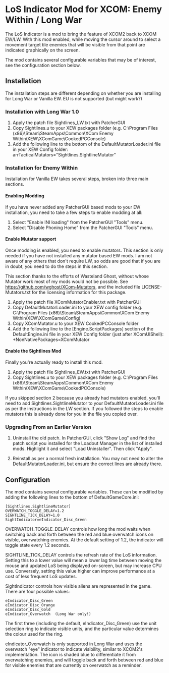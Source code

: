 # LoS Indicator Mod for XCOM: Enemy Within / Long War

The LoS Indicator is a mod to bring the feature of XCOM2 back to XCOM EW/LW. With this mod 
enabled, while moving the cursor around to select a movement target tile enemies that will
be visible from that point are indicated graphically on the screen. 

The mod contains several configurable variables that may be of interest, see the configuration
section below.

## Installation

The installation steps are different depending on whether you are installing for Long War or
Vanilla EW. EU is not supported (but might work?)

### Installation with Long War 1.0

1. Apply the patch file Sightlines_LW.txt with PatcherGUI
2. Copy Sightlines.u to your XEW packages folder (e.g. C:\Program Files (x86)\Steam\SteamApps\Common\XCom Enemy Within\XEW\XComGame\CookedPCConsole)
3. Add the following line to the bottom of the DefaultMutatorLoader.ini file in your 
XEW Config folder:
    arrTacticalMutators="Sightlines.SightlineMutator"

### Installation for Enemy Within

Installation for Vanilla EW takes several steps, broken into three main sections. 

#### Enabling Modding

If you have never added any PatcherGUI based mods to your EW installation, you need to take a few steps to enable
modding at all:

1. Select "Enable INI loading" from the PatcherGUI "Tools" menu.
2. Select "Disable Phoning Home" from the PatcherGUI "Tools" menu. 

#### Enable Mutator support

Once modding is enabled, you need to enable mutators. This section is only needed if you have not installed any mutator
based EW mods. I am not aware of any others that don't require LW, so odds are good that if you are in doubt, you need to
do the steps in this section.
    
This section thanks to the efforts of Wasteland Ghost, without whose Mutator work most of my mods would not be possible. 
See https://github.com/wghost/XCom-Mutators, and the included file LICENSE-Mutators.txt for the licensing information
for this package.

1. Apply the patch file XComMutatorEnabler.txt with PatcherGUI
2. Copy DefaultMutatorLoader.ini to your XEW config folder (e.g. C:\Program Files (x86)\Steam\SteamApps\Common\XCom Enemy Within\XEW\XComGame\Config)
3. Copy XComMutator.u to your XEW CookedPCConsole folder
4. Add the following line to the [Engine.ScriptPackages] section of the DefaultEngine.ini file in your XEW Config folder (just after XComUIShell):
    +NonNativePackages=XComMutator
    
#### Enable the Sightlines Mod

Finally you're actually ready to install this mod. 

1. Apply the patch file Sightlines_EW.txt with PatcherGUI
2. Copy Sightlines.u to your XEW packages folder (e.g. C:\Program Files (x86)\Steam\SteamApps\Common\XCom Enemy Within\XEW\XComGame\CookedPCConsole)

If you skipped section 2 because you already had mutators enabled, you'll need to add Sightlines.SightlineMutator to your DefaultMutatorLoader.ini file
as per the instructions in the LW section. If you followed the steps to enable mutators this is already done for you in the file you copied over.

### Upgrading From an Earlier Version

1. Uninstall the old patch. In PatcherGUI, click "Show Log" and find the patch script you 
installed for the Loadout Manager in the list of installed mods. Highlight it and select 
"Load Uninstaller". Then click "Apply".

2. Reinstall as per a normal fresh installation. You may not need to alter the 
DefaultMutatorLoader.ini, but ensure the correct lines are already there.

## Configuration

The mod contains several configurable variables. These can be modified by adding the following
lines to the bottom of DefaultGameCore.ini:

    [Sightlines.SightlineMutator]
    OVERWATCH_TOGGLE_DELAY=1.2
    SIGHTLINE_TICK_DELAY=1.0
    SightIndicator=eIndicator_Disc_Green

OVERWATCH_TOGGLE_DELAY controls how long the mod waits when switching back and forth
between the red and blue overwatch icons on visible, overwatching enemies. At the default
setting of 1.2, the indicator will toggle state every 1.2 seconds.

SIGHTLINE_TICK_DELAY controls the refresh rate of the LoS information. Setting this to a
lower value will mean a lower lag time between moving the mouse and updated LoS being
displayed on-screen, but may increase CPU use. Conversely, setting this value higher can
improve performance at a cost of less frequent LoS updates.

SightIndicator controls how visible aliens are represented in the game. There are four
possible values:

    eIndicator_Disc_Green
    eIndicator_Disc_Orange
    eIndicator_Disc_Gold
    eIndicator_Overwatch  (Long War only!)

The first three (including the default, eIndicator_Disc_Green) use the unit selection
ring to indicate visible units, and the particular value determines the colour used
for the ring. 
    
eIndicator_Overwatch is only supported in Long War and uses the overwatch "eye" indicator 
to indicate visibility, similar to XCOM2's implementation.  The icon is shaded blue to 
differentiate it from overwatching enemies, and will toggle back and forth between red 
and blue for visible enemies that are currently on overwatch as a reminder.

